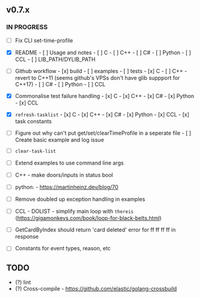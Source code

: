 ## v0.7.x

### IN PROGRESS
  - [ ] Fix CLI set-time-profile

  - [x] README
        - [ ] Usage and notes
              - [ ] C
              - [ ] C++
              - [ ] C#
              - [ ] Python
              - [ ] CCL
              - [ ] LIB_PATH/DYLIB_PATH

  - [ ] Github workflow
        - [x] build
        - [ ] examples
        - [ ] tests
              - [x] C
              - [ ] C++
                    - revert to C++11 (seems github's VPSs don't have glib suppport for C++17)
              - [ ] C#
              - [ ] Python
              - [ ] CCL

  - [x] Commonalise test failure handling
        - [x] C
        - [x] C++
        - [x] C#
        - [x] Python
        - [x] CCL

  - [x] `refresh-tasklist`
        - [x] C
        - [x] C++
        - [x] C#
        - [x] Python
        - [x] CCL
        - [x] task constants

  - [ ] Figure out why can't put get/set/clearTimeProfile in a seperate file
        - [ ] Create basic example and log issue

  - [ ] `clear-task-list`
  - [ ] Extend examples to use command line args
  - [ ] C++ 
        - make doors/inputs in status bool
  - [ ] python: 
        - https://martinheinz.dev/blog/70
  - [ ] Remove doubled up exception handling in examples
  - [ ] CCL
        - DOLIST
        - simplify main loop with `thereis` (https://gigamonkeys.com/book/loop-for-black-belts.html)
  - [ ] GetCardByIndex should return 'card deleted' error for ff ff ff ff in response
  - [ ] Constants for event types, reason, etc

## TODO

- (?) lint
- (?) Cross-compile
      - https://github.com/elastic/golang-crossbuild

